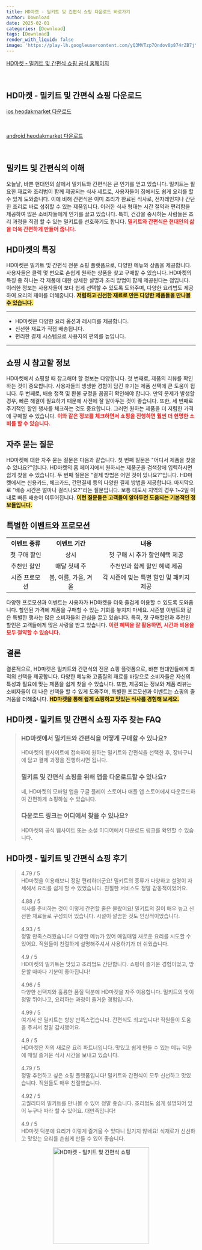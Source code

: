 ```yaml
---
title: HD마켓 - 밀키트 및 간편식 쇼핑 다운로드 바로가기
author: Download
date: 2025-02-01
categories: [Download]
tags: [Download]
render_with_liquid: false
image: 'https://play-lh.googleusercontent.com/yQ3MVTzp7Qndov0p874rZB7jYIcwx4ME10RmlFKClKzfqzsc-_DjaoSDhagxbWNmCg=s256-rw'
---
```

<p><a class='click-button' title='HD마켓 - 밀키트 및 간편식 쇼핑' href='https://www.heodakmarket.com/' rel='nofollow'>HD마켓 - 밀키트 및 간편식 쇼핑 공식 홈페이지</a></p><br>
<h2 id='HD마켓 - 밀키트 및 간편식 쇼핑_다운로드'>HD마켓 - 밀키트 및 간편식 쇼핑 다운로드</h2>
<p><a class="click-button ios" title="heodakmarket 다운로드" href="https://apps.apple.com/no/app/hd%EB%A7%88%EC%BC%93-%EB%B0%80%ED%82%A4%ED%8A%B8-%EB%B0%8F-%EA%B0%84%ED%8E%B8%EC%8B%9D-%EC%87%BC%ED%95%91/id6443501652" rel="nofollow">ios heodakmarket 다운로드</a></p><br>
<p><a class="click-button android" title="heodakmarket 다운로드" href="https://play.google.comhttps://play.google.com/store/apps/details?id=com.heodakmarket.app" rel="nofollow">android heodakmarket 다운로드</a></p><br>
<h2 id='밀키트_및_간편식의_이해'>밀키트 및 간편식의 이해</h2>

<p>오늘날, 바쁜 현대인의 삶에서 밀키트와 간편식은 큰 인기를 얻고 있습니다. 밀키트는 필요한 재료와 조리법이 함께 제공되는 식사 세트로, 사용자들이 집에서도 쉽게 요리를 할 수 있게 도와줍니다. 이에 비해 간편식은 이미 조리가 완료된 식사로, 전자레인지나 간단한 조리로 바로 섭취할 수 있는 제품입니다. 이러한 식사 형태는 시간 절약과 편리함을 제공하여 많은 소비자들에게 인기를 끌고 있습니다. 특히, 건강을 중시하는 사람들은 조리 과정을 직접 할 수 있는 밀키트를 선호하기도 합니다. <b><span style="color: #ee2323;">밀키트와 간편식은 현대인의 삶을 더욱 간편하게 만들어 줍니다.</span></b></p>

<h2 id='HD마켓의_특징'>HD마켓의 특징</h2>

<p>HD마켓은 밀키트 및 간편식 전문 쇼핑 플랫폼으로, 다양한 메뉴와 상품을 제공합니다. 사용자들은 클릭 몇 번으로 손쉽게 원하는 상품을 찾고 구매할 수 있습니다. HD마켓의 특징 중 하나는 각 제품에 대한 상세한 설명과 조리 방법이 함께 제공된다는 점입니다. 이러한 정보는 사용자들이 보다 쉽게 선택할 수 있도록 도와주며, 다양한 요리법도 제공하여 요리의 재미를 더해줍니다. <b><span style="background-color: #ffe066;">저렴하고 신선한 재료로 만든 다양한 제품들을 만나볼 수 있습니다.</span></b></p>

<hr />

<ul>
    <li>HD마켓은 다양한 요리 옵션과 레시피를 제공합니다.</li>
    <li>신선한 재료가 직접 배송됩니다.</li>
    <li>편리한 결제 시스템으로 사용자의 편의를 높입니다.</li>
</ul>

<hr />

<h2 id='쇼핑_시_참고할_정보'>쇼핑 시 참고할 정보</h2>

<p>HD마켓에서 쇼핑할 때 참고해야 할 정보는 다양합니다. 첫 번째로, 제품의 리뷰를 확인하는 것이 중요합니다. 사용자들의 생생한 경험이 담긴 후기는 제품 선택에 큰 도움이 됩니다. 두 번째로, 배송 정책 및 환불 규정을 꼼꼼히 확인해야 합니다. 만약 문제가 발생할 경우, 빠른 해결이 필요하기 때문에 사전에 잘 알아두는 것이 좋습니다. 또한, 세 번째로 주기적인 할인 행사를 체크하는 것도 중요합니다. 그러면 원하는 제품을 더 저렴한 가격에 구매할 수 있습니다. <b><span style="color: #ee2323;">이와 같은 정보를 체크하면서 쇼핑을 진행하면 훨씬 더 현명한 소비를 할 수 있습니다.</span></b></p>

<h2 id='자주_묻는_질문'>자주 묻는 질문</h2>

<p>HD마켓에 대한 자주 묻는 질문은 다음과 같습니다. 첫 번째 질문은 "어디서 제품을 찾을 수 있나요?"입니다. HD마켓의 홈 페이지에서 원하시는 제품군을 검색창에 입력하시면 쉽게 찾을 수 있습니다. 두 번째 질문은 "결제 방법은 어떤 것이 있나요?"입니다. HD마켓에서는 신용카드, 체크카드, 간편결제 등의 다양한 결제 방법을 제공합니다. 마지막으로 "배송 시간은 얼마나 걸리나요?"라는 질문입니다. 보통 대도시 지역의 경우 1~2일 이내로 빠른 배송이 이루어집니다. <b><span style="background-color: #ffe066;">이런 질문들은 고객들이 알아두면 도움되는 기본적인 정보들입니다.</span></b></p>

<h2 id='특별한_이벤트와_프로모션'>특별한 이벤트와 프로모션</h2>

<table>
    <tr>
        <td style="text-align: center; height: 17px;"><b>이벤트 종류</b></td>
        <td style="text-align: center; height: 17px;"><b>이벤트 기간</b></td>
        <td style="text-align: center; height: 17px;"><b>내용</b></td>
    </tr>
    <tr>
        <td style="text-align: center; height: 17px;">첫 구매 할인</td>
        <td style="text-align: center; height: 17px;">상시</td>
        <td style="text-align: center; height: 17px;">첫 구매 시 추가 할인혜택 제공</td>
    </tr>
    <tr>
        <td style="text-align: center; height: 17px;">추천인 할인</td>
        <td style="text-align: center; height: 17px;">매달 첫째 주</td>
        <td style="text-align: center; height: 17px;">추천인과 함께 할인 혜택 제공</td>
    </tr>
    <tr>
        <td style="text-align: center; height: 17px;">시즌 프로모션</td>
        <td style="text-align: center; height: 17px;">봄, 여름, 가을, 겨울</td>
        <td style="text-align: center; height: 17px;">각 시즌에 맞는 특별 할인 및 패키지 제공</td>
    </tr>
</table>

<p>다양한 프로모션과 이벤트는 사용자가 HD마켓을 더욱 즐겁게 이용할 수 있도록 도와줍니다. 할인된 가격에 제품을 구매할 수 있는 기회를 놓치지 마세요. 시즌별 이벤트와 같은 특별한 행사는 많은 소비자들의 관심을 끌고 있습니다. 특히, 첫 구매할인과 추천인 할인은 고객들에게 많은 사랑을 받고 있습니다. <b><span style="color: #ee2323;">이런 혜택을 잘 활용하면, 시간과 비용을 모두 절약할 수 있습니다.</span></b></p>

<h2 id='결론'>결론</h2>

<p>결론적으로, HD마켓은 밀키트와 간편식의 전문 쇼핑 플랫폼으로, 바쁜 현대인들에게 최적의 선택을 제공합니다. 다양한 메뉴와 고품질의 재료를 바탕으로 소비자들은 자신의 특성과 필요에 맞는 제품을 쉽게 찾을 수 있습니다. 또한, 제공되는 정보와 제품 리뷰는 소비자들이 더 나은 선택을 할 수 있게 도와주며, 특별한 프로모션과 이벤트는 쇼핑의 즐거움을 더해줍니다. <b><span style="background-color: #ffe066;">HD마켓을 통해 쉽게 쇼핑하고 맛있는 식사를 경험해 보세요.</span></b></p>
<h2 id='HD마켓 - 밀키트 및 간편식 쇼핑_자주_찾는_FAQ'>HD마켓 - 밀키트 및 간편식 쇼핑 자주 찾는 FAQ</h2>
<div itemscope="" itemtype="https://schema.org/FAQPage"> 
<blockquote> 
<div itemscope="" itemprop="mainEntity" itemtype="https://schema.org/Question"> 
<h3 itemprop="name">HD마켓에서 밀키트와 간편식을 어떻게 구매할 수 있나요?</h3> 
<div itemscope="" itemprop="acceptedAnswer" itemtype="https://schema.org/Answer"> 
<span itemprop="text"> 
<p>HD마켓의 웹사이트에 접속하여 원하는 밀키트와 간편식을 선택한 후, 장바구니에 담고 결제 과정을 진행하시면 됩니다.</p> 
</span> </div> 

<p></div> </p>

<div itemscope="" itemprop="mainEntity" itemtype="https://schema.org/Question"> 
<h3 itemprop="name">밀키트 및 간편식 쇼핑을 위해 앱을 다운로드할 수 있나요?</h3> 
<div itemscope="" itemprop="acceptedAnswer" itemtype="https://schema.org/Answer"> 
<span itemprop="text"> 
<p>네, HD마켓의 모바일 앱을 구글 플레이 스토어나 애플 앱 스토어에서 다운로드하여 간편하게 쇼핑하실 수 있습니다.</p> 
</span> </div> 

<p></div> </p>

<div itemscope="" itemprop="mainEntity" itemtype="https://schema.org/Question"> 
<h3 itemprop="name">다운로드 링크는 어디에서 찾을 수 있나요?</h3> 
<div itemscope="" itemprop="acceptedAnswer" itemtype="https://schema.org/Answer"> 
<span itemprop="text"> 
<p>HD마켓의 공식 웹사이트 또는 소셜 미디어에서 다운로드 링크를 확인할 수 있습니다.</p> 
</span> </div> 

<p></div> 
</blockquote> 
</div></p>
<h2 id='HD마켓 - 밀키트 및 간편식 쇼핑_후기'>HD마켓 - 밀키트 및 간편식 쇼핑 후기</h2>
<div itemscope itemtype="https://schema.org/Product">
  <blockquote>
  <div itemprop="review" itemscope itemtype="https://schema.org/Review">
      <div itemprop="reviewRating" itemscope itemtype="https://schema.org/Rating"> <span itemprop="ratingValue">4.79</span> / <span itemprop="bestRating">5</span> </div>
      <span itemprop="reviewBody">HD마켓을 이용해보니 정말 편리하더군요! 밀키트의 종류가 다양하고 설명이 자세해서 요리를 쉽게 할 수 있었습니다. 친절한 서비스도 정말 감동적이었어요.</span>
  </div>
  <br>
  <div itemprop="review" itemscope itemtype="https://schema.org/Review">
      <div itemprop="reviewRating" itemscope itemtype="https://schema.org/Rating"> <span itemprop="ratingValue">4.88</span> / <span itemprop="bestRating">5</span> </div>
      <span itemprop="reviewBody">식사를 준비하는 것이 이렇게 간편할 줄은 몰랐어요! 밀키트의 질이 매우 높고 신선한 재료들로 구성되어 있습니다. 시설이 깔끔한 것도 인상적이었습니다.</span>
  </div>
  <br>
  <div itemprop="review" itemscope itemtype="https://schema.org/Review">
      <div itemprop="reviewRating" itemscope itemtype="https://schema.org/Rating"> <span itemprop="ratingValue">4.93</span> / <span itemprop="bestRating">5</span> </div>
      <span itemprop="reviewBody">정말 만족스러웠습니다! 다양한 메뉴가 있어 매일매일 새로운 요리를 시도할 수 있어요. 직원들이 친절하게 설명해주셔서 사용하기가 더 쉬웠습니다.</span>
  </div>
  <br>
  <div itemprop="review" itemscope itemtype="https://schema.org/Review">
      <div itemprop="reviewRating" itemscope itemtype="https://schema.org/Rating"> <span itemprop="ratingValue">4.9</span> / <span itemprop="bestRating">5</span> </div>
      <span itemprop="reviewBody">HD마켓의 밀키트는 맛있고 조리법도 간단합니다. 쇼핑이 즐거운 경험이었고, 방문할 때마다 기분이 좋아집니다!</span>
  </div>
  <br>
  <div itemprop="review" itemscope itemtype="https://schema.org/Review">
      <div itemprop="reviewRating" itemscope itemtype="https://schema.org/Rating"> <span itemprop="ratingValue">4.96</span> / <span itemprop="bestRating">5</span> </div>
      <span itemprop="reviewBody">다양한 선택지와 훌륭한 품질 덕분에 HD마켓을 자주 이용합니다. 밀키트의 맛이 정말 뛰어나고, 요리하는 과정이 즐거운 경험입니다.</span>
  </div>
  <br>
  <div itemprop="review" itemscope itemtype="https://schema.org/Review">
      <div itemprop="reviewRating" itemscope itemtype="https://schema.org/Rating"> <span itemprop="ratingValue">4.99</span> / <span itemprop="bestRating">5</span> </div>
      <span itemprop="reviewBody">여기서 산 밀키트는 항상 만족스럽습니다. 간편식도 최고입니다! 직원들이 도움을 주셔서 정말 감사했어요.</span>
  </div>
  <br>
  <div itemprop="review" itemscope itemtype="https://schema.org/Review">
      <div itemprop="reviewRating" itemscope itemtype="https://schema.org/Rating"> <span itemprop="ratingValue">4.9</span> / <span itemprop="bestRating">5</span> </div>
      <span itemprop="reviewBody">HD마켓은 저의 새로운 요리 파트너입니다. 맛있고 쉽게 만들 수 있는 메뉴 덕분에 매일 즐거운 식사 시간을 보내고 있습니다.</span>
  </div>
  <br>
  <div itemprop="review" itemscope itemtype="https://schema.org/Review">
      <div itemprop="reviewRating" itemscope itemtype="https://schema.org/Rating"> <span itemprop="ratingValue">4.79</span> / <span itemprop="bestRating">5</span> </div>
      <span itemprop="reviewBody">정말 추천하고 싶은 쇼핑 플랫폼입니다! 밀키트와 간편식이 모두 신선하고 맛있습니다. 직원들도 매우 친절했습니다.</span>
  </div>
  <br>
  <div itemprop="review" itemscope itemtype="https://schema.org/Review">
      <div itemprop="reviewRating" itemscope itemtype="https://schema.org/Rating"> <span itemprop="ratingValue">4.92</span> / <span itemprop="bestRating">5</span> </div>
      <span itemprop="reviewBody">고퀄리티의 밀키트를 만나볼 수 있어 정말 좋습니다. 조리법도 쉽게 설명되어 있어 누구나 따라 할 수 있어요. 대만족입니다!</span>
  </div>
  <br>
  <div itemprop="review" itemscope itemtype="https://schema.org/Review">
      <div itemprop="reviewRating" itemscope itemtype="https://schema.org/Rating"> <span itemprop="ratingValue">4.9</span> / <span itemprop="bestRating">5</span> </div>
      <span itemprop="reviewBody">HD마켓 덕분에 요리가 이렇게 즐거울 수 있다니 믿기지 않네요! 식재료가 신선하고 맛있는 요리를 손쉽게 만들 수 있어 좋습니다.</span>
  </div>
  </blockquote>
</div>
<figure class="image" style="display: flex; justify-content: center; align-items: center; margin: 0;"><img src="https://play-lh.googleusercontent.com/yQ3MVTzp7Qndov0p874rZB7jYIcwx4ME10RmlFKClKzfqzsc-_DjaoSDhagxbWNmCg=s256-rw" alt="HD마켓 - 밀키트 및 간편식 쇼핑" width="256" height="256" style="max-width: 100%; height: auto;"></figure>